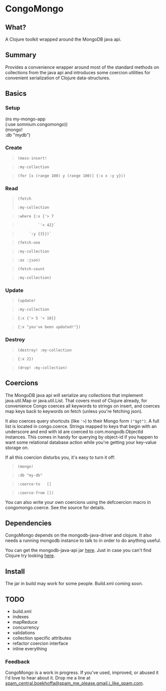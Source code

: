 CongoMongo
===========

What?
------
A Clojure toolkit wrapped around the MongoDB java api.

Summary
---------
Provides a convenience wrapper around most of the standard methods on 
collections from the java api and introduces some coercion utilities 
for convenient serialization of Clojure data-structures.

Basics
--------

### Setup

(ns my-mongo-app  
  (:use somnium.congomongo))  
(mongo!  
  :db "mydb")  

### Create

>`(mass-insert!`

>  `:my-collection`

>  `(for [x (range 100) y (range 100)] {:x x :y y}))`

### Read

>`(fetch`
>
>  `:my-collection`

>  `:where {:x {'> 7` 

>              `'< 42}`

>          `:y {3}})`

>`(fetch-one`

>  `:my-collection`

>  `:as :json)`

>`(fetch-count`

>  `:my-collection)`

### Update

>`(update!`

>  `:my-collection`

>  `{:x {'> 5 '< 10}}`

>  `{:x "you've been updated!"})`

### Destroy

>`(destroy! :my-collection`

>  `{:x 2})`

>`(drop! :my-collection)`

Coercions
---------

  The MongoDB java api will serialize any collections that
implement java.util.Map or java.util.List. That covers most
of Clojure already, for convenience Congo coerces all keywords
to strings on insert, and coerces map keys back to keywords
on fetch (unless you're fetching json).

  It also coerces query shortcuts (like `'>`) to their Mongo form
`("$gt")`. A full list is located in congo.coerce.
  Strings mapped to keys that begin with an underscore and end with id
are coerced to com.mongodb.ObjectId instances. This comes in handy for
querying by object-id if you happen to want some relational database action while you're getting your key-value storage on.

  If all this coercion disturbs you, it's easy to turn it off:

>`(mongo!`

>  `:db "my-db"`

>  `:coerce-to   []`

>  `:coerce-from [])`

  You can also write your own coercions using the defcoercion macro in
congomongo.coerce. See the source for details.
   
Dependencies
------------

CongoMongo depends on the mongodb-java-driver and clojure.
It also needs a running mongodb instance to talk to in order to do
anything useful.

  You can get the mongodb-java-api jar [here](http://www.github.com/mongodb/mongo-java-driver).
Just in case you can't find Clojure try looking [here](http://www.github.com/richhickey/clojure).

Install
-------

The jar in build may work for some people.
Build.xml coming soon.

TODO
----

* build.xml
* indexes
* mapReduce
* concurrency
* validations
* collection specific attributes
* refactor coercion interface
* inline everything

### Feedback

CongoMongo is a work in progress. If you've used, improved, 
or abused it I'd love to hear about it.
Drop me a line at spam_central.boekhoffa@spam_me_please.gmail.i_like_spam.com.
